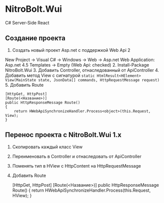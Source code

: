 ﻿# NitroBolt.Wui
C# Server-Side React

## Создание проекта
1. Создать новый проект Asp.net с поддержкой Web Api 2
    
  New Project -> Visual C# -> Windows -> Web -> Asp.net Web Application:  Asp.net 4.5 Templates -> Empty (Web Api: checked)
2. Install-Package NitroBolt.Wui
3. Добавить Controller, отнаследованный от ApiController
4. Добавить метод View с сигнатурой `static HtmlResult<HElement> View(MainState state, JsonData[] commands, HttpRequestMessage request)`
5. Добавить Route

    [HttpGet, HttpPost]
    [Route(<Название>)]
    public HttpResponseMessage Route()
    {
        return HWebApiSynchronizeHandler.Process<object>(this.Request, View);
    }

## Перенос проекта с NitroBolt.Wui 1.x
1. Скопировать каждый класс View
2. Переименовать в Controller и отнаследовать от ApiController
3. Поменять тип в HView с HttpContent на HttpRequestMessage
4. Добавить Route

    [HttpGet, HttpPost]
    [Route(<Название>)]
    public HttpResponseMessage Route()
    {
        return HWebApiSynchronizeHandler.Process<object>(this.Request, HView);
    }
